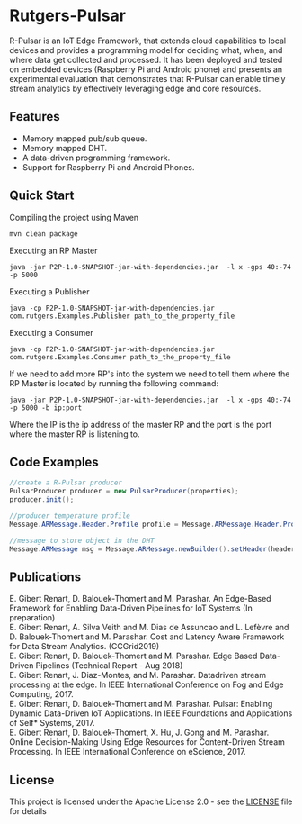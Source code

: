 # Rutgers-Pulsar
R-Pulsar is an IoT Edge Framework, that extends cloud capabilities to local devices and provides a programming model for deciding what, when, and where data get collected and processed. It has been deployed and tested on embedded devices (Raspberry Pi and Android phone) and presents an experimental evaluation that demonstrates that R-Pulsar can enable timely stream analytics by effectively leveraging edge and core resources.

## Features
* Memory mapped pub/sub queue.
* Memory mapped DHT.
* A data-driven programming framework.
* Support for Raspberry Pi and Android Phones.

## Quick Start

Compiling the project using Maven

```
mvn clean package
```

Executing an RP Master

```
java -jar P2P-1.0-SNAPSHOT-jar-with-dependencies.jar  -l x -gps 40:-74 -p 5000
```

Executing a Publisher

```
java -cp P2P-1.0-SNAPSHOT-jar-with-dependencies.jar com.rutgers.Examples.Publisher path_to_the_property_file
```

Executing a Consumer

```
java -cp P2P-1.0-SNAPSHOT-jar-with-dependencies.jar com.rutgers.Examples.Consumer path_to_the_property_file

```

If we need to add more RP's into the system we need to tell them where the RP Master is located by running the following command:
```
java -jar P2P-1.0-SNAPSHOT-jar-with-dependencies.jar  -l x -gps 40:-74 -p 5000 -b ip:port
```
Where the IP is the ip address of the master RP and the port is the port where the master RP is listening to.

## Code Examples
```java
//create a R-Pulsar producer
PulsarProducer producer = new PulsarProducer(properties);
producer.init();

//producer temperature profile
Message.ARMessage.Header.Profile profile = Message.ARMessage.Header.Profile.newBuilder().addSingle("temperature").addSingle("fahrenheit").build();

//message to store object in the DHT
Message.ARMessage msg = Message.ARMessage.newBuilder().setHeader(header).setAction(Message.ARMessage.Action.STORE_DATA).addAllPayload(payloadList).build();
```

## Publications
E. Gibert Renart, D. Balouek-Thomert and M. Parashar. An Edge-Based Framework for Enabling Data-Driven Pipelines for IoT Systems (In preparation) <br />
E. Gibert Renart, A. Silva Veith and M. Dias de Assuncao and L. Lefèvre and D. Balouek-Thomert and M. Parashar. Cost and Latency Aware Framework for Data Stream Analytics. (CCGrid2019) <br />
E. Gibert Renart, D. Balouek-Thomert and M. Parashar. Edge Based Data-Driven Pipelines (Technical Report - Aug 2018) <br />
E. Gibert Renart, J. Diaz-Montes, and M. Parashar. Datadriven stream processing at the edge. In IEEE International Conference on Fog and Edge Computing, 2017.<br />
E. Gibert Renart, D. Balouek-Thomert and M. Parashar. Pulsar: Enabling Dynamic Data-Driven IoT Applications. In IEEE Foundations and Applications of Self* Systems, 2017.<br />
E. Gibert Renart, D. Balouek-Thomert, X. Hu, J. Gong and M. Parashar. Online Decision-Making Using Edge Resources for Content-Driven Stream Processing. In IEEE International Conference on eScience, 2017.<br />


## License
This project is licensed under the Apache License 2.0 - see the [LICENSE](LICENSE) file for details




